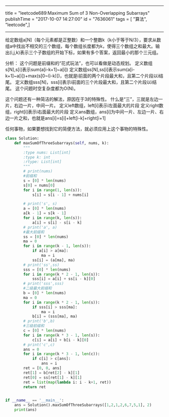 ------------------
title = "leetcode689:Maximum Sum of 3 Non-Overlapping Subarrays"
publishTime = "2017-10-07 14:27:00"
id = "7636061"
tags = [ "算法", "leetcode",]

--------------

给定数组a[N]（每个元素都是正整数）和一个整数k（k小于等于N/3），要求从数组a中找出不相交的三个数组，每个数组长度都为k，使得三个数组之和最大。输出(i,j,k)表示三个子数组的开始下标，如果有多个答案，返回最小的那个三元组。

分析：
这个问题是前缀和的“花式玩法”，也可以看做是动态规划。
定义数组s[N],s[i]表示sum(a[i-k+1]~a[i])
定义数组ss[N],ss[i]表示sum(a[i-k+1]~a[i])+max(s[0~(i-k)])，也就是i前面的两个片段最大和，且第二个片段以i结尾。
定义数组sss[N]，sss[i]表示i前面的三个片段最大和，且第二个片段以i结尾。
这个问题时空复杂度都为O(N)。

这个问题还有一种简洁的解法，原因在于3的特殊性。
什么是“三”，三就是左边一片，右边一片，中间一片。
定义left数组，left[i]表示i左面最大的片段
定义right数组，right[i]表示i右面最大的片段
定义ans数组，ans[i]为中间一片、左边一片、右边一片之和，也就是ans[i]=s[i]+left[i-k]+right[i+1]

任何事物，如果要想找到它的简便方法，就必须应用上这个事物的特殊性。

```python
class Solution:
    def maxSumOfThreeSubarrays(self, nums, k):
        """
        :type nums: List[int]
        :type k: int
        :rtype: List[int]
        """
        # print(nums)
        #前缀和
        s = [0] * len(nums)
        s[0] = nums[0]
        for i in range(1, len(s)):
            s[i] = s[i - 1] + nums[i]

        # print('s', s) 
        a = [0] * len(nums)
        a[k - 1] = s[k - 1]
        for i in range(k, len(s)):
            a[i] = s[i] - s[i - k]
        # print('a', a)
        #最大前缀和
        ss = [0] * len(nums)
        ma = 0
        for i in range(k - 1, len(s)):
            if a[i] > a[ma]:
                ma = i
            ss[i] = (a[ma], ma)
        # print('ss',ss)
        sss = [0] * len(nums)
        for i in range(k * 2 - 1, len(s)):
            sss[i] = a[i] + ss[i - k][0]
        # print('sss',sss)
        #二级最大前缀和
        b = [0] * len(nums)
        ma = 0
        for i in range(k * 2 - 1, len(s)):
            if sss[i] > sss[ma]:
                ma = i
            b[i] = (sss[ma], ma)
        # print('b',b)
        #三级前缀和
        c = [0] * len(nums)
        for i in range(k * 3 - 1, len(s)):
            c[i] = a[i] + b[i - k][0]
        # print('c',c)
        ans = 0
        for i in range(k * 3 - 1, len(c)):
            if c[i] > c[ans]:
                ans = i
        ret = [0, 0, ans]
        ret[1] = b[ret[2] - k][1]
        ret[0] = ss[ret[1] - k][1]
        ret = list(map(lambda i: i - k+1, ret))
        return ret


if __name__ == '__main__':
    ans = Solution().maxSumOfThreeSubarrays([1,2,1,2,6,7,5,1], 2)
    print(ans)

```
        